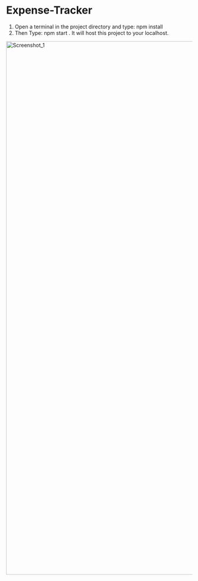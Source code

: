 # Expense-Tracker

1. Open a terminal in the project directory and type: npm install
2. Then Type: npm start . It will host this project to your localhost. 

<img width="1444" alt="Screenshot_1" src="https://user-images.githubusercontent.com/33729375/143819707-18ab1855-78e1-4823-b334-f2f0dabebe10.png">

